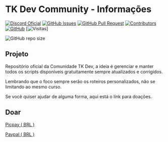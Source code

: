 # TK Dev Community - Informações

[![Discord Oficial](https://img.shields.io/discord/1018914467909750784.svg?style=plastic&logo=discord)](https://discord.gg/phJZeHa2k4)
[![GitHub Issues](https://img.shields.io/github/issues/LeoTKBR/TK-Dev-Community?style=plastic&logo=appwrite)](https://github.com/opentibiabr/canary/issues)
[![GitHub Pull Request](https://img.shields.io/github/issues-pr/LeoTKBR/TK-Dev-Community?style=plastic&logo=windowsterminal)](https://github.com/opentibiabr/canary/pulls)
[![Contributors](https://img.shields.io/github/contributors/LeoTKBR/TK-Dev-Community.svg?style=plastic&logo=microsoftteams)](https://github.com/LeoTKBR/TK-Dev-Community/graphs/contributors)
[![GitHub](https://img.shields.io/github/license/LeoTKBR/TK-Dev-Community?style=plastic&logo=github)](https://github.com/LeoTKBR/TK-Dev-Community/blob/main/LICENSE)
[![Visitas](https://hit.yhype.me/github/profile/LeoTKBR/TK-Dev-Community)]

![GitHub repo size](https://img.shields.io/github/repo-size/LeoTKBR/TK-Dev-Community?style=plastic&logo=googleoptimize)

## Projeto
Repositório oficial da Comunidade TK Dev, a ideia é gerenciar e manter todos os scripts disponíveis gratuitamente sempre atualizados e corrigidos.

Lembrando que o foco sempre serão os roteiros personalizados, não se limitando ao mesmo curso.

Se você quiser ajudar de alguma forma, aqui está o link para doações.

## Doar
[Picpay ( BRL )](https://tk-dev-community.gitbook.io/home/doar/brl)

[Paypal ( BRL )](https://tk-dev-community.gitbook.io/home/doar/outros)
